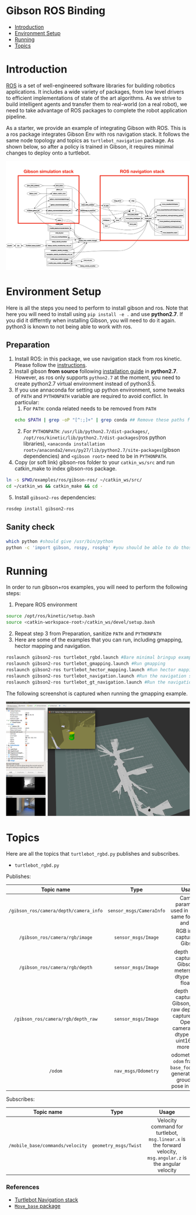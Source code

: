 Gibson ROS Binding
============

* [Introduction](#introduction)
* [Environment Setup](#environment-setup)
* [Running](#running)
* [Topics](#topics)

Introduction
============


[ROS](http://www.ros.org) is a set of well-engineered software libraries for building robotics applications. It includes a wide variety of packages, from low level drivers to efficient implementations of state of the art algorithms. As we strive to build intelligent agents and transfer them to real-world (on a real robot), we need to take advantage of ROS packages to complete the robot application pipeline. 


As a starter, we provide an example of integrating Gibson with ROS. This is a ros package integrates Gibson Env with ros navigation stack. It follows the same node topology and topics as `turtlebot_navigation` package. As shown below, so after a policy is trained in Gibson, it requires minimal changes to deploy onto a turtlebot.

![](misc/node_topo.jpg)

Environment Setup
============

Here is all the steps you need to perform to install gibson and ros. Note that here you will need to install using `pip install -e .` and use __python2.7__. If you did it differntly when installing Gibson, you will need to do it again. python3 is known to not being able to work with ros.

## Preparation
 
1. Install ROS: in this package, we use navigation stack from ros kinetic. Please follow the [instructions](http://wiki.ros.org/kinetic/Installation/Ubuntu).  
2. Install gibson __from source__ following [installation guide](../../README.md) in __python2.7__. However, as ros only supports `python2.7` at the moment, you need to create python2.7 virtual environment instead of python3.5.
3. If you use annaconda for setting up python environment, some tweaks of `PATH` and `PYTHONPATH` variable are required to avoid conflict. In particular:
	1. For `PATH`: conda related needs to be removed from `PATH`
	```bash
	echo $PATH | grep -oP "[^:;]+" | grep conda	## Remove these paths from $PATH
	```
	2. For `PYTHONPATH`: `/usr/lib/python2.7/dist-packages/`, `/opt/ros/kinetic/lib/python2.7/dist-packages`(ros python libraries), `<anaconda installation root>/anaconda2/envs/py27/lib/python2.7/site-packages`(gibson dependencies) and `<gibson root>` need to be in `PYTHONPATH`.
4. Copy (or soft link) gibson-ros folder to your `catkin_ws/src` and run catkin_make to index gibson-ros package.
```bash
ln -s $PWD/examples/ros/gibson-ros/ ~/catkin_ws/src/
cd ~/catkin_ws && catkin_make && cd -
```
5. Install `gibson2-ros` dependencies:
```bash
rosdep install gibson2-ros
```

## Sanity check 

```bash
which python #should give /usr/bin/python 
python -c 'import gibson, rospy, rospkg' #you should be able to do those without errors.
```

Running
===========
In order to run gibson+ros examples, you will need to perform the following steps:

1. Prepare ROS environment
```bash
source /opt/ros/kinetic/setup.bash
source <catkin-workspace-root>/catkin_ws/devel/setup.bash
```
2. Repeat step 3 from Preparation, sanitize `PATH` and `PYTHONPATH`
3. Here are some of the examples that you can run, including gmapping, hector mapping and navigation.
```bash
roslaunch gibson2-ros turtlebot_rgbd.launch #Bare minimal bringup example
roslaunch gibson2-ros turtlebot_gmapping.launch #Run gmapping
roslaunch gibson2-ros turtlebot_hector_mapping.launch #Run hector mapping
roslaunch gibson2-ros turtlebot_navigation.launch #Run the navigation stack, we have provided the map
roslaunch gibson2-ros turtlebot_gt_navigation.launch #Run the navigation stack with ground truth localization
```

The following screenshot is captured when running the gmapping example.

![](misc/slam.png)


Topics
========

Here are all the topics that `turtlebot_rgbd.py` publishes and subscribes.


- `turtlebot_rgbd.py`

Publishes:

| Topic name        | Type           | Usage|
|:------------------:|:---------------------------:|:---:|
|`/gibson_ros/camera/depth/camera_info`|`sensor_msgs/CameraInfo`| Camera parameters used in Gibson, same for depth and rgb|
|`/gibson_ros/camera/rgb/image`|`sensor_msgs/Image`| RGB image captured in Gibson|
|`/gibson_ros/camera/rgb/depth`|`sensor_msgs/Image`| depth image captured in Gibson, in meters, with dtype being float32|
|`/gibson_ros/camera/rgb/depth_raw`|`sensor_msgs/Image`| depth image captured in Gibson, mimic raw depth data captured with OpenNI cameras, with dtype being uint16, see more [here](http://www.ros.org/reps/rep-0118.html)|
|`/odom`|`nav_msgs/Odometry` |odometry from `odom` frame to `base_footprint`, generated with groudtruth pose in Gibson|


Subscribes:


| Topic name        | Type           | Usage|
|:------------------:|:---------------------------:|:---:|
|`/mobile_base/commands/velocity`|`geometry_msgs/Twist` |Velocity command for turtlebot, `msg.linear.x` is the forward velocity, `msg.angular.z` is the angular velocity|


### References

- [Turtlebot Navigation stack](http://wiki.ros.org/turtlebot_navigation/Tutorials/Setup%20the%20Navigation%20Stack%20for%20TurtleBot)
- [`Move_base` package](http://wiki.ros.org/move_base)
